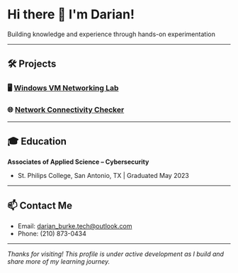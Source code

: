 # Hi there 👋 I'm Darian!

Building knowledge and experience through hands-on experimentation

---
## 🛠️ Projects

### 🖥️ [Windows VM Networking Lab](https://github.com/DarianBurke/VM_Lab)
### 🌐 [Network Connectivity Checker](https://github.com/DarianBurke/network-connectivity-checker)

---
## 🎓 Education

**Associates of Applied Science – Cybersecurity**  
- St. Philips College, San Antonio, TX | Graduated May 2023


---
## 📫 Contact Me
- Email: darian_burke.tech@outlook.com
- Phone: (210) 873-0434

---

*Thanks for visiting! This profile is under active development as I build and share more of my learning journey.*
